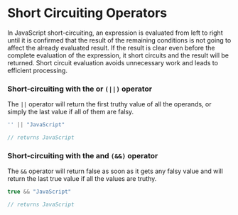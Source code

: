 # Short Circuiting Operators

In JavaScript short-circuiting, an expression is evaluated from left to right until it is confirmed that the result of the remaining conditions is not going to affect the already evaluated result. If the result is clear even before the complete evaluation of the expression, it short circuits and the result will be returned. Short circuit evaluation avoids unnecessary work and leads to efficient processing.

### Short-circuiting with the or `(||)` operator

The `||` operator will return the first truthy value of all the operands, or simply the last value if all of them are falsy.

```jsx
'' || "JavaScript"

// returns JavaScript
```

### Short-circuiting with the and `(&&)` operator

The `&&` operator will return false as soon as it gets any falsy value and will return the last true value if all the values are truthy.

```jsx
true && "JavaScript"

// returns JavaScript
```